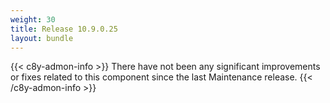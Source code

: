 ```yaml
---
weight: 30
title: Release 10.9.0.25
layout: bundle
---
```



{{< c8y-admon-info >}}
There have not been any significant improvements or fixes related to this component since the last Maintenance release.
{{< /c8y-admon-info >}}
